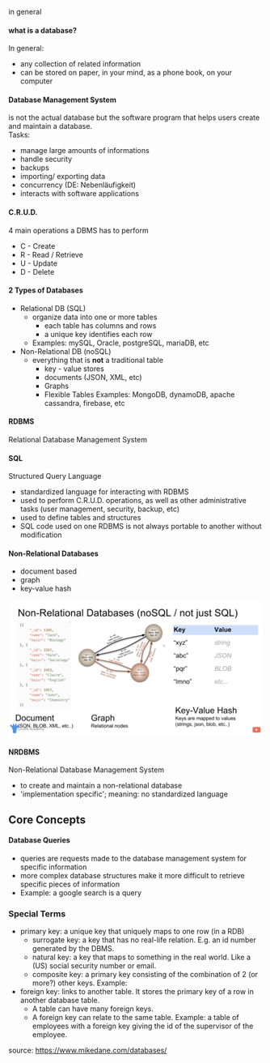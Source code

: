 in general

#### what is a database?

In general:  
- any collection of related information  
- can be stored on paper, in your mind, as a phone book, on your computer

#### Database Management System  
is not the actual database but the software program that helps users create and maintain a database.  
Tasks:  
- manage large amounts of informations
- handle security
- backups
- importing/ exporting data
- concurrency (DE: Nebenläufigkeit)
- interacts with software applications

#### C.R.U.D.

4 main operations a DBMS has to perform

- C - Create
- R - Read / Retrieve
- U - Update
- D - Delete


#### 2 Types of Databases

- Relational DB (SQL)
  - organize data into one or more tables
    - each table has columns and rows
    - a unique key identifies each row
  - Examples: mySQL, Oracle, postgreSQL, mariaDB, etc
- Non-Relational DB (noSQL)
  - everything that is **not** a traditional table
    - key - value stores
    - documents (JSON, XML, etc)
    - Graphs
    - Flexible Tables
  Examples: MongoDB, dynamoDB, apache cassandra, firebase, etc


#### RDBMS
Relational Database Management System

#### SQL
Structured Query Language
- standardized language for interacting with RDBMS
- used to perform C.R.U.D.  operations, as well as other administrative tasks (user management, security, backup, etc)
- used to define tables and structures
- SQL code used on one RDBMS is not always portable to another without modification 

#### Non-Relational Databases 
- document based
- graph
- key-value hash

![non relational databases](/images/non-relational-databases.png)

#### NRDBMS
Non-Relational Database Management System
- to create and maintain a non-relational database
- 'implementation specific'; meaning: no standardized language


## Core Concepts

#### Database Queries
- queries are requests made to the database management system for specific information
- more complex database structures make it more difficult to retrieve specific pieces of information
- Example: a google search is a query


### Special Terms
- primary key: a unique key that uniquely maps to one row (in a RDB)
  - surrogate key: a key that has no real-life relation. E.g. an id number generated by the DBMS.
  - natural key: a key that maps to something in the real world. Like a (US) social security number or email.
  - composite key: a primary key consisting of the combination of 2 (or more?) other keys. Example: 
- foreign key: links to another table. It stores the primary key of a row in another database table. 
  - A table can have many foreign keys.
  - A foreign key can relate to the same table. Example: a table of employees with a foreign key giving the id of the supervisor of the employee.


source: https://www.mikedane.com/databases/